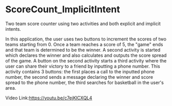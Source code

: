 # ScoreCount_ImplicitIntent


Two team score counter using two activities and both explicit and implicit intents.

In this application, the user uses two buttons to increment the scores of two teams starting from 0. Once a team reaches a score of 5, the "game" ends and that team is determined to be the winner. A second activity is started which declares the winner and also calculates and outputs the score spread of the game. A button on the second activity starts a third activity where the user can share their victory to a friend by inputting a phone number. This activity contains 3 buttons: the first places a call to the inputted phone number, the second sends a message declaring the winner and score spread to the phone number, the third searches for basketball in the user's area.

Video Link:https://youtu.be/c7ejKlCXQL4